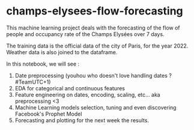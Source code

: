 # champs-elysees-flow-forecasting

This machine learning project deals with the forecasting of the flow of people and occupancy rate of the Champs Elysées over 7 days. 

The training data is the official data of the city of Paris, for the year 2022.
Weather data is also joined to the dataframe. 

In this notebook, we will see : 
1. Date preprocessing (youhou who doesn't love handling dates ? #TeamUTC+1)
2. EDA for categorical and continuous features
3. Feature engineering on dates, encoding, scaling, etc... aka preprocessing <3 
4. Machine Learning models selection, tuning and even discovering Facebook's Prophet Model
5. Forecasting and plotting for the next week the results. 
